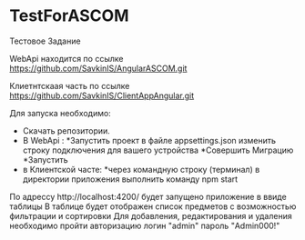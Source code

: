 # TestForASCOM

Тестовое Задание

WebApi находится по ссылке https://github.com/SavkinIS/AngularASCOM.git

Клиетнтскаая часть по ссылке https://github.com/SavkinIS/ClientAppAngular.git


Для запуска необходимо: 
* Скачать репозитории. 
* В WebApi :
    *Запустить проект в файле appsettings.json изменить строку подключения для вашего устройства
    *Совершить Миграцию
    *Запустить
* в Клиентской часте:
    *через командную строку (терминал) в директории приложения выполнить команду npm start

По адрессу http://localhost:4200/ будет запущено приложение в ввиде таблицы
В таблице будет отображен список предметов с возможностью фильтрации и сортировки
Для добавления, редактирования и удаления необходимо пройти авторизацию 
логин "admin"
пароль "Admin000!"
